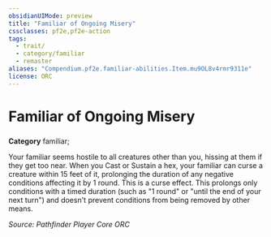 ```yaml
---
obsidianUIMode: preview
title: "Familiar of Ongoing Misery"
cssclasses: pf2e,pf2e-action
tags:
  - trait/
  - category/familiar
  - remaster
aliases: "Compendium.pf2e.familiar-abilities.Item.mu9OL8v4rmr9311e"
license: ORC
---
```

# Familiar of Ongoing Misery

### 

**Category** familiar; 




Your familiar seems hostile to all creatures other than you, hissing at them if they get too near. When you Cast or Sustain a hex, your familiar can curse a creature within 15 feet of it, prolonging the duration of any negative conditions affecting it by 1 round. This is a curse effect. This prolongs only conditions with a timed duration (such as "1 round" or "until the end of your next turn") and doesn't prevent conditions from being removed by other means.

*Source: Pathfinder Player Core*
*ORC*
